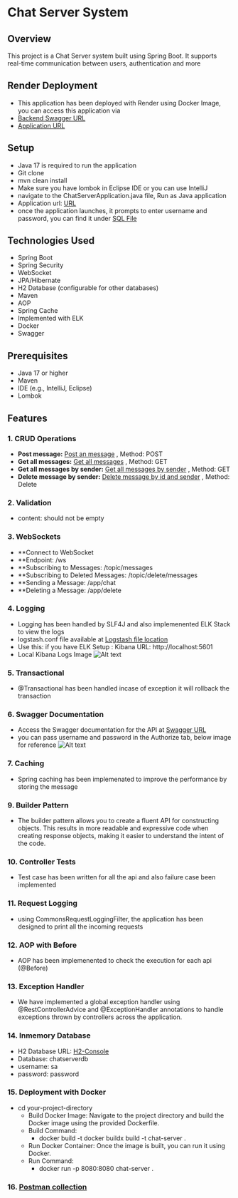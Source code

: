 # Chat Server System

## Overview
This project is a Chat Server system built using Spring Boot. 
It supports real-time communication between users, authentication and more

## Render Deployment 

- This application has been deployed with Render using Docker Image, you can access this application via 
- [Backend Swagger URL](https://chat-server-2-n70y.onrender.com/swagger-ui/index.html)
- [Application URL](https://chat-server-2-n70y.onrender.com/login)


## Setup

- Java 17 is required to run the application
- Git clone
- mvn clean install
- Make sure you have lombok in Eclipse IDE or you can use IntelliJ
- navigate to the ChatServerApplication.java file, Run as Java application
- Application url: [URL](http://localhost:8080/)
- once the application launches, it prompts to enter username and password, you can find it under [SQL File](https://github.com/abdulwhd964/chat-server/blob/main/src/main/resources/schema.sql)
    
## Technologies Used
- Spring Boot
- Spring Security
- WebSocket
- JPA/Hibernate
- H2 Database (configurable for other databases)
- Maven
- AOP
- Spring Cache
- Implemented with ELK
- Docker
- Swagger

## Prerequisites
- Java 17 or higher
- Maven
- IDE (e.g., IntelliJ, Eclipse)
- Lombok

## Features

### 1. CRUD Operations

- **Post message:** [Post an message](http://localhost:8080/api/chat/message) , Method: POST
- **Get all messages:** [Get all messages](http://localhost:8080/api/chat/messages) , Method: GET
- **Get all messages by sender:** [Get all messages by sender](http://localhost:8080/api/chat/messages/sender) , Method: GET
- **Delete message by sender:** [Delete message by id and sender](http://localhost:8080/api/chat/message/1?username=abdul) , Method: Delete

### 2. Validation

- content: should not be empty

### 3. WebSockets

- **Connect to WebSocket
- **Endpoint: /ws
- **Subscribing to Messages: /topic/messages
- **Subscribing to Deleted Messages: /topic/delete/messages
- **Sending a Message: /app/chat
- **Deleting a Message: /app/delete

### 4. Logging

- Logging has been handled by SLF4J and also implemenented ELK Stack to view the logs
- logstash.conf file available at [Logstash file location](https://github.com/abdulwhd964/chat-server/blob/main/src/main/resources/logstash.conf)
- Use this: if you have ELK Setup : Kibana URL: http://localhost:5601
- Local Kibana Logs Image ![Alt text](https://github.com/abdulwhd964/chat-server/assets/61117499/6a456ff7-e2bd-4ec0-bd81-b6dd448edf97)

### 5. Transactional

- @Transactional has been handled incase of exception it will rollback the transaction

### 6. Swagger Documentation

- Access the Swagger documentation for the API at [Swagger URL](http://localhost:8080/swagger-ui/index.html)
- you can pass username and password in the Authorize tab, below image for reference ![Alt text](https://github.com/abdulwhd964/chat-server/assets/61117499/3c0916a2-2370-4ca9-9b0e-df21bf3061cc)

### 7. Caching

- Spring caching has been implemenated to improve the performance by storing the message

### 9. Builder Pattern

- The builder pattern allows you to create a fluent API for constructing objects. This results in more readable
  and expressive code when creating response objects, making it easier to understand the intent of the code.

### 10. Controller Tests

- Test case has been written for all the api and also failure case been implemented

### 11. Request Logging

- using CommonsRequestLoggingFilter, the application has been designed to print all the incoming requests

### 12. AOP with Before

- AOP has been implemenented to check the execution for each api (@Before)

### 13. Exception Handler

- We have implemented a global exception handler using @RestControllerAdvice and @ExceptionHandler annotations to handle exceptions thrown by controllers across the application.

### 14. Inmemory Database

- H2 Database URL: [H2-Console](http://localhost:8080/h2-console)
- Database: chatserverdb
- username: sa
- password: password

### 15. Deployment with Docker

- cd your-project-directory
    - Build Docker Image: Navigate to the project directory and build the Docker image using the provided Dockerfile. <br>
    - Build Command:
        - docker build -t docker buildx build -t chat-server .
    - Run Docker Container: Once the image is built, you can run it using Docker.<br>
    - Run Command:
        - docker run -p 8080:8080 chat-server .

### 16. [Postman collection](https://github.com/abdulwhd964/chat-server/files/15370116/Chat.Server.Api.postman_collection.json)